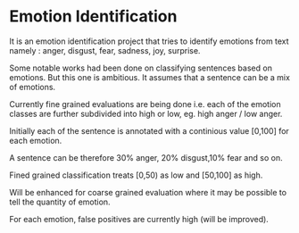 # Emotion Identification

It is an emotion identification project that tries to identify emotions from text namely : anger, disgust,
fear, sadness, joy, surprise. 

Some notable works had been done on classifying sentences based on emotions. But this one is ambitious. It assumes that a sentence can
be a mix of emotions.


Currently fine grained evaluations are being done i.e. each of the emotion classes are further subdivided
into high or low, eg. high anger / low anger.

Initially each of the sentence is annotated with a continious value [0,100] for each emotion.

A sentence can be therefore 30% anger, 20% disgust,10% fear and so on. 

Fined grained classification treats [0,50) as low and [50,100] as high.

Will be enhanced for coarse grained evaluation where it may be possible to tell the quantity of emotion.

For each emotion, false positives are currently high (will be improved).

